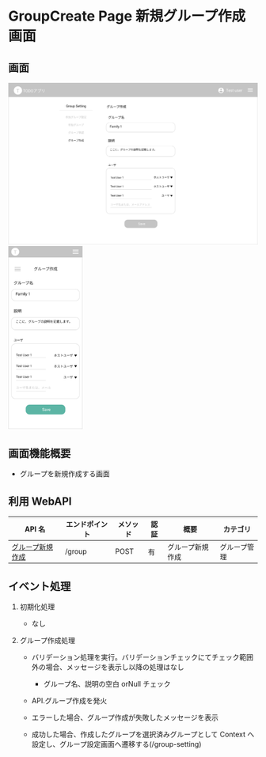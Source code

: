 # GroupCreate Page 新規グループ作成画面

## 画面

<img src="./img/group-create/group-create.png" width="600">
<img src="./img//group-create/grouo-create-phone.png" width="150">

## 画面機能概要

- グループを新規作成する画面

## 利用 WebAPI

| API 名                                                          | エンドポイント | メソッド | 認証 | 概要             | カテゴリ     |
| --------------------------------------------------------------- | -------------- | -------- | ---- | ---------------- | ------------ |
| [グループ新規作成](../../bk_app/api_design.md#グループ新規作成) | /group         | POST     | 有   | グループ新規作成 | グループ管理 |

## イベント処理

1. 初期化処理
   - なし
2. グループ作成処理

   - バリデーション処理を実行。バリデーションチェックにてチェック範囲外の場合、メッセージを表示し以降の処理はなし

     - グループ名、説明の空白 orNull チェック

   - API.グループ作成を発火
   - エラーした場合、グループ作成が失敗したメッセージを表示
   - 成功した場合、作成したグループを選択済みグループとして Context へ設定し、グループ設定画面へ遷移する(/group-setting)
